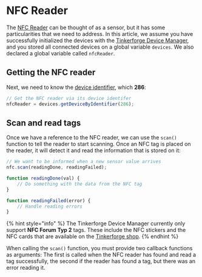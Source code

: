 # NFC Reader

The [NFC Reader](https://www.tinkerforge.com/de/doc/Hardware/Bricklets/NFC.html) can be thought of as a sensor, but it has some particularities that we need to address. In this article, we assume you have successfully initialized the devices with the [Tinkerforge Device Manager](../../tinkerforge-device-manager.md), and you stored all connected devices on a global variable `devices`. We also declared a global variable called `nfcReader`. 

## Getting the NFC reader

Next, we need to know the [device identifier](https://www.tinkerforge.com/de/doc/Software/Device_Identifier.html), which **286**:

```javascript
// Get the NFC reader via its device identifer
nfcReader = devices.getDeviceByIdentifier(286);
```

## Scan and read tags

Once we have a reference to the NFC reader, we can use the `scan()` function to tell the reader to start scanning. Once an NFC tag is placed on the reader, it will detect it and read the information that is stored on it:

```javascript
// We want to be informed when a new sensor value arrives
nfc.scan(readingDone, readingFailed);

function readingDone(val) {
    // Do something with the data from the NFC tag
}

function readingFailed(error) {
    // Handle reading errors
}
```

{% hint style="info" %}
The Tinkerforge Device Manager currently only support **NFC Forum Typ 2** tags. These include the NFC stickers and the NFC cards that are available on the [Tinkerforge shop](https://www.tinkerforge.com/de/shop/catalogsearch/result/?q=nfc).
{% endhint %}

When calling the `scan()` function, you must provide two callback functions as arguments: The first is called when the NFC reader has found and read a tag successfully, the second if the reader has found a tag, but there was an error reading it.

